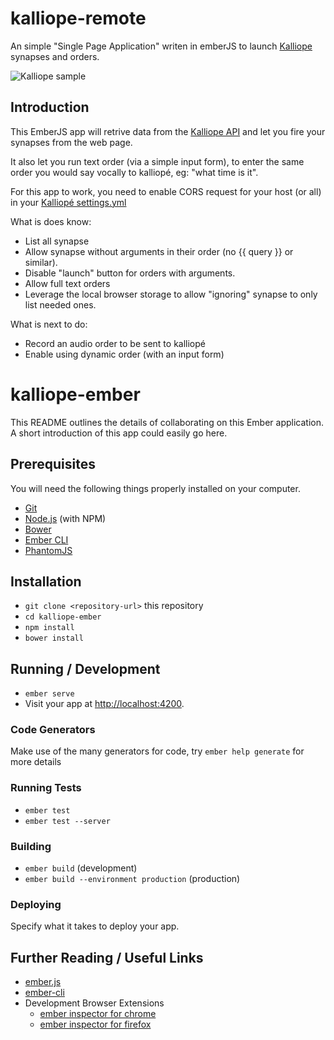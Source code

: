 # kalliope-remote

An simple "Single Page Application" writen in emberJS to launch [Kalliope](https://github.com/kalliope-project/kalliope) synapses and orders.

![Kalliope sample](http://files.penchetoiettous.se/kalliopeember.png)

## Introduction

This EmberJS app will retrive data from the [Kalliope API](https://github.com/kalliope-project/kalliope/blob/dev/Docs/rest_api.md) and let you fire your synapses from the web page.

It also let you run text order (via a simple input form), to enter the same order you would say vocally to kalliopé, eg: "what time is it".


For this app to work, you need to enable CORS request for your host (or all) in your [Kalliopé settings.yml](https://github.com/kalliope-project/kalliope/blob/dev/Docs/settings.md)


What is does know:
* List all synapse
* Allow synapse without arguments in their order (no {{ query }} or similar).
* Disable "launch" button for orders with arguments.
* Allow full text orders
* Leverage the local browser storage to allow "ignoring" synapse to only list needed ones.

What is next to do:
* Record an audio order to be sent to kalliopé
* Enable using dynamic order (with an input form)


# kalliope-ember

This README outlines the details of collaborating on this Ember application.
A short introduction of this app could easily go here.

## Prerequisites

You will need the following things properly installed on your computer.

* [Git](https://git-scm.com/)
* [Node.js](https://nodejs.org/) (with NPM)
* [Bower](https://bower.io/)
* [Ember CLI](https://ember-cli.com/)
* [PhantomJS](http://phantomjs.org/)

## Installation

* `git clone <repository-url>` this repository
* `cd kalliope-ember`
* `npm install`
* `bower install`

## Running / Development

* `ember serve`
* Visit your app at [http://localhost:4200](http://localhost:4200).

### Code Generators

Make use of the many generators for code, try `ember help generate` for more details

### Running Tests

* `ember test`
* `ember test --server`

### Building

* `ember build` (development)
* `ember build --environment production` (production)

### Deploying

Specify what it takes to deploy your app.

## Further Reading / Useful Links

* [ember.js](http://emberjs.com/)
* [ember-cli](https://ember-cli.com/)
* Development Browser Extensions
  * [ember inspector for chrome](https://chrome.google.com/webstore/detail/ember-inspector/bmdblncegkenkacieihfhpjfppoconhi)
  * [ember inspector for firefox](https://addons.mozilla.org/en-US/firefox/addon/ember-inspector/)
